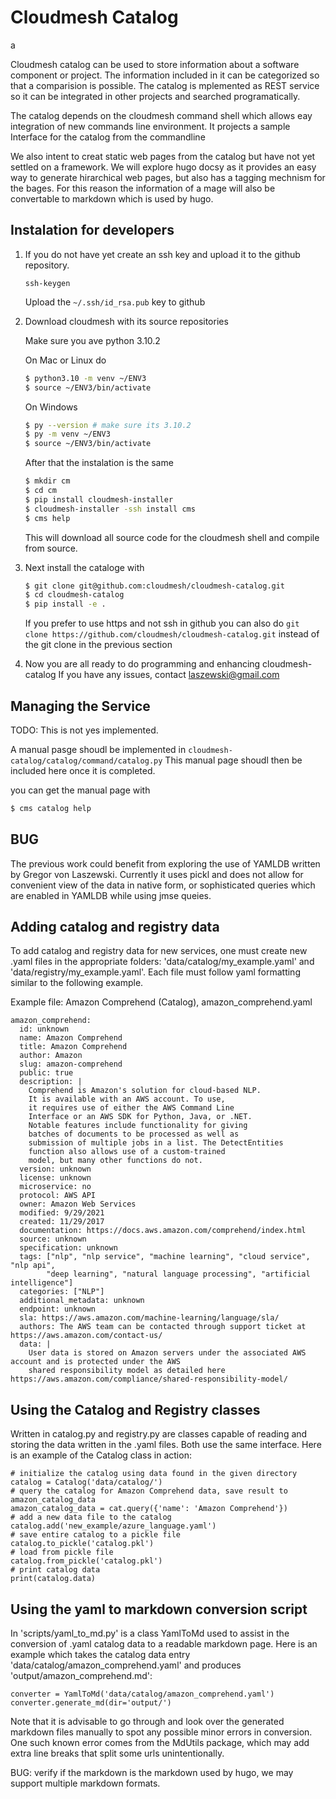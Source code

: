 # Cloudmesh Catalog

 a 

Cloudmesh catalog can be used to store information about a software
component or project. The information included in it can be
categorized so that a comparision is possible.  The catalog is
mplemented as REST service so it can be integrated in other projects
and searched programatically.

The catalog depends on the cloudmesh command shell which allows eay
integration of new commands line environment.  It projects a sample
Interface for the catalog from the commandline

We also intent to creat static web pages from the catalog but have not
yet settled on a framework. We will explore hugo docsy as it provides
an easy way to generate hirarchical web pages, but also has a tagging
mechnism for the bages. For this reason the information of a mage will
also be convertable to markdown which is used by hugo.

## Instalation for developers

1. If you do not have yet create an ssh key and upload it to the
   github repository.

   ```ssh-keygen```

   Upload the `~/.ssh/id_rsa.pub` key to github

2. Download cloudmesh with its source repositories

   Make sure you ave python 3.10.2

   On Mac or Linux do

   ```bash
   $ python3.10 -m venv ~/ENV3
   $ source ~/ENV3/bin/activate
   ```

   On Windows 

   ```bash
   $ py --version # make sure its 3.10.2
   $ py -m venv ~/ENV3
   $ source ~/ENV3/bin/activate
   ```

   After that the instalation is the same

   ```bash
   $ mkdir cm
   $ cd cm
   $ pip install cloudmesh-installer
   $ cloudmesh-installer -ssh install cms
   $ cms help
   ```
   This will download all source code for the cloudmesh shell
   and compile from source.

3. Next install the cataloge with

   ```bash
   $ git clone git@github.com:cloudmesh/cloudmesh-catalog.git
   $ cd cloudmesh-catalog
   $ pip install -e .
   ```

   If you prefer to use https and not ssh in github you can also do
   `git clone https://github.com/cloudmesh/cloudmesh-catalog.git`
   instead of the git clone in the previous section

4. Now you are all ready to do programming and enhancing
   cloudmesh-catalog If you have any issues, contact
   laszewski@gmail.com


## Managing the Service

TODO: This is not yes implemented.

A manual pasge shoudl be implemented in
`cloudmesh-catalog/catalog/command/catalog.py` This manual page shoudl
then be included here once it is completed.

you can get the manual page with 

```bash
$ cms catalog help
```

## BUG

The previous work could benefit from exploring the use of YAMLDB
written by Gregor von Laszewski.  Currently it uses pickl and does not
allow for convenient view of the data in native form, or sophisticated
queries which are enabled in YAMLDB while using jmse queies.

## Adding catalog and registry data

To add catalog and registry data for new services, one must create new
.yaml files in the appropriate folders: 'data/catalog/my_example.yaml'
and 'data/registry/my_example.yaml'. Each file must follow yaml
formatting similar to the following example.

Example file: Amazon Comprehend (Catalog), amazon_comprehend.yaml

```
amazon_comprehend:
  id: unknown
  name: Amazon Comprehend
  title: Amazon Comprehend
  author: Amazon
  slug: amazon-comprehend
  public: true
  description: |
    Comprehend is Amazon's solution for cloud-based NLP.
    It is available with an AWS account. To use,
    it requires use of either the AWS Command Line
    Interface or an AWS SDK for Python, Java, or .NET.
    Notable features include functionality for giving
    batches of documents to be processed as well as
    submission of multiple jobs in a list. The DetectEntities
    function also allows use of a custom-trained
    model, but many other functions do not.
  version: unknown
  license: unknown
  microservice: no
  protocol: AWS API
  owner: Amazon Web Services
  modified: 9/29/2021
  created: 11/29/2017
  documentation: https://docs.aws.amazon.com/comprehend/index.html
  source: unknown
  specification: unknown
  tags: ["nlp", "nlp service", "machine learning", "cloud service", "nlp api",
        "deep learning", "natural language processing", "artificial intelligence"]
  categories: ["NLP"]
  additional_metadata: unknown
  endpoint: unknown
  sla: https://aws.amazon.com/machine-learning/language/sla/
  authors: The AWS team can be contacted through support ticket at https://aws.amazon.com/contact-us/
  data: |
    User data is stored on Amazon servers under the associated AWS account and is protected under the AWS
    shared responsibility model as detailed here https://aws.amazon.com/compliance/shared-responsibility-model/
```

## Using the Catalog and Registry classes

Written in catalog.py and registry.py are classes capable of reading and storing the data written in the .yaml files. Both use the same interface.
Here is an example of the Catalog class in action:

```
# initialize the catalog using data found in the given directory
catalog = Catalog('data/catalog/')
# query the catalog for Amazon Comprehend data, save result to amazon_catalog_data
amazon_catalog_data = cat.query({'name': 'Amazon Comprehend'})
# add a new data file to the catalog
catalog.add('new_example/azure_language.yaml')
# save entire catalog to a pickle file
catalog.to_pickle('catalog.pkl')
# load from pickle file
catalog.from_pickle('catalog.pkl')
# print catalog data
print(catalog.data)
```

## Using the yaml to markdown conversion script

In 'scripts/yaml_to_md.py' is a class YamlToMd used to assist in the
conversion of .yaml catalog data to a readable markdown page.  Here is
an example which takes the catalog data entry
'data/catalog/amazon_comprehend.yaml' and produces
'output/amazon_comprehend.md':

```
converter = YamlToMd('data/catalog/amazon_comprehend.yaml')
converter.generate_md(dir='output/')
```

Note that it is advisable to go through and look over the generated
markdown files manually to spot any possible minor errors in
conversion.  One such known error comes from the MdUtils package,
which may add extra line breaks that split some urls unintentionally.

BUG: verify if the markdown is the markdown used by hugo, we may
support multiple markdown formats.
